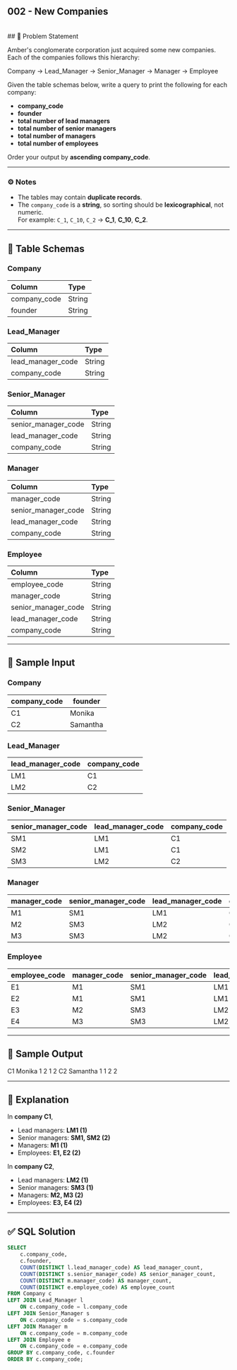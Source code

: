 ## 002 - New Companies
<br>
## 📘 Problem Statement

Amber's conglomerate corporation just acquired some new companies.  
Each of the companies follows this hierarchy:

Company → Lead_Manager → Senior_Manager → Manager → Employee


Given the table schemas below, write a query to print the following for each company:

- **company_code**
- **founder**
- **total number of lead managers**
- **total number of senior managers**
- **total number of managers**
- **total number of employees**

Order your output by **ascending company_code**.

---

### ⚙️ Notes

- The tables may contain **duplicate records**.
- The `company_code` is a **string**, so sorting should be **lexicographical**, not numeric.  
  For example: `C_1`, `C_10`, `C_2` → **C_1**, **C_10**, **C_2**.

---

## 🧾 Table Schemas

### **Company**
| Column | Type |
|:--|:--|
| company_code | String |
| founder | String |

### **Lead_Manager**
| Column | Type |
|:--|:--|
| lead_manager_code | String |
| company_code | String |

### **Senior_Manager**
| Column | Type |
|:--|:--|
| senior_manager_code | String |
| lead_manager_code | String |
| company_code | String |

### **Manager**
| Column | Type |
|:--|:--|
| manager_code | String |
| senior_manager_code | String |
| lead_manager_code | String |
| company_code | String |

### **Employee**
| Column | Type |
|:--|:--|
| employee_code | String |
| manager_code | String |
| senior_manager_code | String |
| lead_manager_code | String |
| company_code | String |

---

## 🧩 Sample Input

### **Company**
| company_code | founder |
|---|---|
| C1 | Monika |
| C2 | Samantha |

### **Lead_Manager**
| lead_manager_code | company_code |
|---|---|
| LM1 | C1 |
| LM2 | C2 |

### **Senior_Manager**
| senior_manager_code | lead_manager_code | company_code |
|---|---|---|
| SM1 | LM1 | C1 |
| SM2 | LM1 | C1 |
| SM3 | LM2 | C2 |

### **Manager**
| manager_code | senior_manager_code | lead_manager_code | company_code |
|---|---|---|---|
| M1 | SM1 | LM1 | C1 |
| M2 | SM3 | LM2 | C2 |
| M3 | SM3 | LM2 | C2 |

### **Employee**
| employee_code | manager_code | senior_manager_code | lead_manager_code | company_code |
|---|---|---|---|---|
| E1 | M1 | SM1 | LM1 | C1 |
| E2 | M1 | SM1 | LM1 | C1 |
| E3 | M2 | SM3 | LM2 | C2 |
| E4 | M3 | SM3 | LM2 | C2 |

---

## 🧮 Sample Output

C1 Monika 1 2 1 2
C2 Samantha 1 1 2 2


---

## 🧠 Explanation

In **company C1**,  
- Lead managers: **LM1 (1)**  
- Senior managers: **SM1, SM2 (2)**  
- Managers: **M1 (1)**  
- Employees: **E1, E2 (2)**  

In **company C2**,  
- Lead managers: **LM2 (1)**  
- Senior managers: **SM3 (1)**  
- Managers: **M2, M3 (2)**  
- Employees: **E3, E4 (2)**  

---

## ✅ SQL Solution

```sql
SELECT
    c.company_code,
    c.founder,
    COUNT(DISTINCT l.lead_manager_code) AS lead_manager_count,
    COUNT(DISTINCT s.senior_manager_code) AS senior_manager_count,
    COUNT(DISTINCT m.manager_code) AS manager_count,
    COUNT(DISTINCT e.employee_code) AS employee_count
FROM Company c
LEFT JOIN Lead_Manager l
    ON c.company_code = l.company_code
LEFT JOIN Senior_Manager s
    ON c.company_code = s.company_code
LEFT JOIN Manager m
    ON c.company_code = m.company_code
LEFT JOIN Employee e
    ON c.company_code = e.company_code
GROUP BY c.company_code, c.founder
ORDER BY c.company_code;
